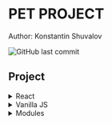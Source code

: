   # PET PROJECT
  Author: Konstantin Shuvalov
  
  ![GitHub last commit](https://img.shields.io/github/last-commit/Shuvalovrus/pet_project?style=flat-square)
  ## Project
 
  <details>
    <summary>React</summary>
  
 
 
      
        
  </details>
  
  <details>
    <summary>Vanilla JS</summary>
 
  1. [cryptoCap][] 
  2. [Denis_Novik][]
  3. [GoCorona][]
  4. [LeCorte][]  
  
  </details>
  
  <details>
    <summary>Modules</summary>
  
  1. [Clock][] 
 
 
      
        
  </details>

  [Denis_Novik]: https://shuvalovrus.github.io/Portfolio_landing_practice
  [cryptoCap]: https://github.com/Shuvalovrus/CryptoCap
  [GoCorona]: https://shuvalovrus.github.io/GoCorona_web/
  [LeCorte]: https://github.com/Shuvalovrus/LeCorte_landing
  [Clock]: https://github.com/Shuvalovrus/clock
 
